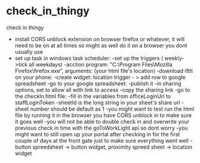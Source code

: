 # check_in_thingy
check in thingy
- install CORS unblock extension on browser firefox or whatever, it will need to be on at all times so might as well do it on a browser you dont usually use
- set up task in windows task scheduler:
	-set up the triggers ( weekly->tick all weekdays)
	-acction program: "C:\Program Files\Mozilla Firefox\firefox.exe", arguments: (your html file's location)
-download ifttt on your phone:
	-create widget: location trigger - > add row to google spreadsheet
-go to your google spreadsheet:
	-publish it
	-in sharing options, set to allow all with link to access
	-copy the sharing link
-go to the checkIn.html file:
	-fill in the variables from officeLoginUrl to staffLoginToken
	-sheetId is the long string in your sheet's share url
	-sheet number should be default as 1
-you might want to test run the html file by running it in the browser you have CORS unblock in to make sure it goes well
-you will not be able to double check in and overwrite your previous check in time with the goToWorkLight api so dont worry
-you might want to still open up your portal after checking in for the first couple of days at the front gate just to make sure everything went well
-button spreedsheet -> button widget, proximity spreed sheet -> location widget

